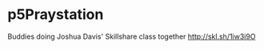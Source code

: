 p5Praystation
=============

Buddies doing Joshua Davis' Skillshare class together http://skl.sh/1iw3i9O
